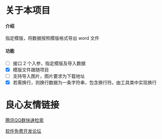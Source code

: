 # 关于本项目

#### 介绍
指定模版，将数据按照模版格式导出 word 文件

#### 功能
- [ ] 接口 2 个入参，指定模版及导入数据
- [x] 模版文件跟随项目
- [ ] 支持导入图片，图片要求为下载地址
- [x] 若需换行，则换行数据为一条字符串，包含换行符。由工具类中实现换行

 # 良心友情链接

[腾讯QQ群快速检索](http://u.720life.cn/s/8cf73f7c)

[软件免费开发论坛](http://u.720life.cn/s/bbb01dc0)